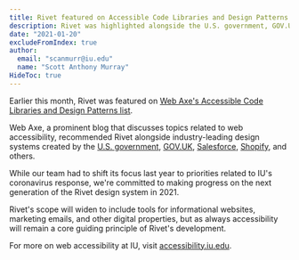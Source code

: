 ```yaml
---
title: Rivet featured on Accessible Code Libraries and Design Patterns list
description: Rivet was highlighted alongside the U.S. government, GOV.UK, and Salesforce design systems.
date: "2021-01-20"
excludeFromIndex: true
author:
  email: "scanmurr@iu.edu"
  name: "Scott Anthony Murray"
HideToc: true
---
```


Earlier this month, Rivet was featured on [Web Axe's Accessible Code Libraries and Design Patterns list](http://www.webaxe.org/web-accessible-code-library-design-systems-patterns/).

Web Axe, a prominent blog that discusses topics related to web accessibility, recommended Rivet alongside industry-leading design systems created by the [U.S. government](https://v2.designsystem.digital.gov/), [GOV.UK](https://design-system.service.gov.uk/), [Salesforce](http://www.lightningdesignsystem.com/), [Shopify](https://polaris.shopify.com/), and others.

While our team had to shift its focus last year to priorities related to IU's coronavirus response, we're committed to making progress on the next generation of the Rivet design system in 2021.

Rivet's scope will widen to include tools for informational websites, marketing emails, and other digital properties, but as always accessibility will remain a core guiding principle of Rivet's development.

For more on web accessibility at IU, visit [accessibility.iu.edu](https://accessibility.iu.edu/).